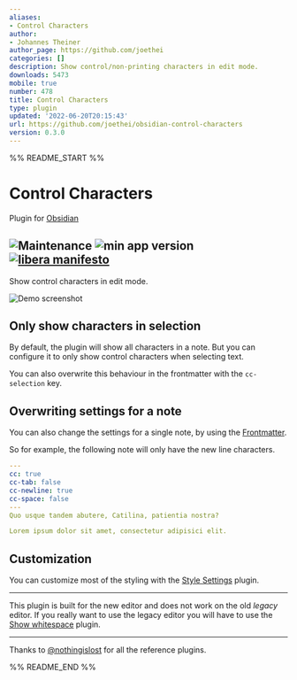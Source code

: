```yaml
---
aliases:
- Control Characters
author:
- Johannes Theiner
author_page: https://github.com/joethei
categories: []
description: Show control/non-printing characters in edit mode.
downloads: 5473
mobile: true
number: 478
title: Control Characters
type: plugin
updated: '2022-06-20T20:15:43'
url: https://github.com/joethei/obsidian-control-characters
version: 0.3.0
---
```


%% README_START %%

# Control Characters
Plugin for [Obsidian](https://obsidian.md)

![Maintenance](https://shields.io:/maintenance/yes/2024)
![min app version](https://shields.io/github/manifest-json/minAppVersion/joethei/obsidian-control-characters?label=lowest%20supported%20app%20version)
[![libera manifesto](https://shields.io/badge/libera-manifesto-lightgrey.svg)](https://liberamanifesto.com)
---

Show control characters in edit mode.

![Demo screenshot](https://i.joethei.space/Obsidian_136foBrkZM.png)

## Only show characters in selection

By default, the plugin will show all characters in a note.
But you can configure it to only show control characters when selecting text.

You can also overwrite this behaviour in the frontmatter with the `cc-selection` key.

## Overwriting settings for a note

You can also change the settings for a single note, by using the [Frontmatter](https://help.obsidian.md/Advanced+topics/YAML+front+matter).

So for example, the following note will only have the new line characters.
```yaml
---
cc: true
cc-tab: false
cc-newline: true
cc-space: false
---
Quo usque tandem abutere, Catilina, patientia nostra?

Lorem ipsum dolor sit amet, consectetur adipisici elit.
```

## Customization

You can customize most of the styling with the [Style Settings](https://github.com/mgmeyers/obsidian-style-settings) plugin.

---

This plugin is built for the new editor and does not work on the old _legacy_ editor.
If you really want to use the legacy editor you will have to use the [Show whitespace](https://github.com/deathau/cm-show-whitespace-obsidian) plugin.

---

Thanks to [@nothingislost](https://github.com/nothingislost) for all the reference plugins.


%% README_END %%